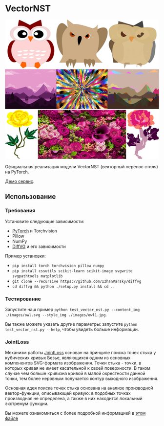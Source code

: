 # VectorNST

<div align="center">
  <img src="images/owl_stylized_owl1.jpg" alt="img1" width="512" height="160"/>
  <img src="images/scene6_stylized_scene8.jpg" alt="img2" width="512" height="130"/>
  <img src="images/flower.jpg" alt="img3" width="512" height="160"/>
</div>

Официальная реализация модели VectorNST (векторный перенос стиля) на PyTorch.

[Демо сервис](http://81.3.154.178:5001/vector_style_transfer).

## Использование

### Требования

Установите следующие зависимости:

* [PyTorch](https://pytorch.org) и Torchvision
* Pillow
* NumPy
* [DiffVG](https://github.com/IzhanVarsky/diffvg) и его зависимости

Пример установки:

* `pip install torch torchvision pillow numpy`
* `pip install cssutils scikit-learn scikit-image svgwrite svgpathtools matplotlib`
* `git clone --recursive https://github.com/IzhanVarsky/diffvg`
* `cd diffvg && python ./setup.py install && cd ..`

### Тестирование

Запустите наш пример `python test_vector_nst.py --content_img ./images/owl.svg --style_img ./images/owl1.jpg`.

Вы также можете указать другие параметры: запустите `python test_vector_nst.py --help`, чтобы увидеть больше информации.

### JointLoss

Механизм работы [JointLoss](joint_loss.py) основан на принципе поиска точек стыка у кубических кривых Безье, являющихся
одним из основных компонентов SVG-формата изображения. Точки стыка - точки, в которых кривая
не имеет касательной к своей поверхности. В таком
случае чем больше кривизна кривой в малой окрестности данной точки,
тем более неровным получается контур выходного изображения.

Основная идея поиска точек стыка основана на анализе производной вектор-функции, описывающей кривую:
в подобных точках производная не определена, а также в них находится локальный
экстремум функции.

Вы можете ознакомиться с более подробной информацией в [этом файле](JointLoss.pdf)